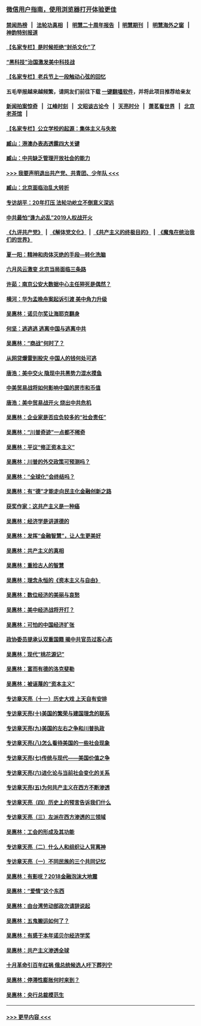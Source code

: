 ### [微信用户指南，使用浏览器打开体验更佳](https://github.com/gfw-breaker/banned-news1/blob/master/indexes/wechat-guide.md?t=0)
#### [禁闻热榜](热点新闻.md?t=0)  &nbsp;&nbsp;|&nbsp;&nbsp; [法轮功真相](https://github.com/gfw-breaker/truth/blob/master/README.md?t=0) &nbsp;&nbsp;|&nbsp;&nbsp; [明慧二十周年报告](https://github.com/gfw-breaker/mh-reports/blob/master/README.md?t=0) &nbsp;&nbsp;|&nbsp;&nbsp;[明慧期刊](https://github.com/gfw-breaker/mh-qikan) &nbsp;&nbsp;|&nbsp;&nbsp; [明慧海外之窗](https://github.com/gfw-breaker/mh-news/blob/master/README.md?t=0) &nbsp;&nbsp;|&nbsp;&nbsp; [神韵特别报道](https://github.com/gfw-breaker/mh-news/blob/master/shenyun.md?t=0)
#### [【名家专栏】是时候拒绝“封杀文化”了](../pages/nsc423/n11814093.md?t=02160833) 
#### [“黑科技”治国激发美中科技战](../pages/nsc423/n11638056.md?t=02160833) 
#### [【名家专栏】老兵节上一段触动心弦的回忆](../pages/nsc423/n11646016.md?t=02160833) 
#### 五毛举报越来越频繁，请网友们前往下载 [一键翻墙软件](https://github.com/gfw-breaker/ssr-accounts)，并将此项目推荐给亲友
#### [新闻拍案惊奇](https://github.com/gfw-breaker/banned-news1/blob/master/pages/link4.md) &nbsp;&nbsp;|&nbsp;&nbsp; [江峰时刻](https://github.com/gfw-breaker/banned-news1/blob/master/pages/link4.md) &nbsp;&nbsp;|&nbsp;&nbsp; [文昭谈古论今](https://github.com/gfw-breaker/banned-news1/blob/master/pages/link4.md) &nbsp;&nbsp;|&nbsp;&nbsp; [天亮时分](https://github.com/gfw-breaker/banned-news1/blob/master/pages/link4.md) &nbsp;&nbsp;|&nbsp;&nbsp; [萧茗看世界](https://github.com/gfw-breaker/banned-news1/blob/master/pages/link4.md) &nbsp;&nbsp;|&nbsp;&nbsp; [北京老茶馆](https://github.com/gfw-breaker/banned-news1/blob/master/pages/link4.md) &nbsp;&nbsp;|&nbsp;&nbsp; 
#### [【名家专栏】公立学校的起源：集体主义与失败](../pages/nsc423/n11601833.md?t=02160833) 
#### [臧山：港澳办表态透露四大关键](../pages/nsc423/n11421628.md?t=02160833) 
#### [臧山：中共缺乏管理开放社会的能力](../pages/nsc423/n11407457.md?t=02160833) 
#### [>>> 我要声明退出共产党、共青团、少年队 <<<](https://github.com/begood0513/goodnews/blob/master/quit/letter.md) 
#### [臧山：北京面临治乱大转折](../pages/nsc423/n11406895.md?t=02160833) 
#### [专访胡平：20年打压 法轮功屹立不倒意义深远](../pages/nsc423/n11398800.md?t=02160833) 
#### [中共最怕“逢九必乱”2019人权战开火](../pages/nsc423/n11385248.md?t=02160833) 
#### [《九评共产党》](https://github.com/begood0513/9ping.md/blob/master/README.md) &nbsp;|&nbsp; [《解体党文化》](../../../../jtdwh.md/blob/master/README.md)  &nbsp;|&nbsp; [《共产主义的终极目的》](../../../../gczydzjmd.md/blob/master/README.md) &nbsp;|&nbsp; [《魔鬼在统治我们的世界》](../../../../mgztzwmdsj.md/blob/master/README.md) 
#### [夏一阳：精神和肉体灭绝的手段—转化洗脑](../pages/nsc423/n11368250.md?t=02160833) 
#### [六月风云激变 北京当局面临三条路](../pages/nsc423/n11313668.md?t=02160833) 
#### [许茹：南京公安大数据中心主任猝死是偶然？](../pages/nsc423/n11064744.md?t=02160833) 
#### [横河：华为孟晚舟案起诉引渡 美中角力升级](../pages/nsc423/n11027230.md?t=02160833) 
#### [吴惠林：诺贝尔奖让海耶克翻身](../pages/nsc423/n10890049.md?t=02160833) 
#### [何坚：逃逃逃 逃离中国与逃离中共](../pages/nsc423/n10592891.md?t=02160833) 
#### [吴惠林：“商战”何时了？](../pages/nsc423/n10573558.md?t=02160833) 
#### [从网贷爆雷到股灾 中国人的钱何处可逃](../pages/nsc423/n10572800.md?t=02160833) 
#### [唐浩：美中交火 隐现中共黑势力混水摸鱼](../pages/nsc423/n10544040.md?t=02160833) 
#### [中美贸易战将如何影响中国的房市和币值](../pages/nsc423/n10543697.md?t=02160833) 
#### [唐浩：美中贸易战开火 烧出中共危机](../pages/nsc423/n10540126.md?t=02160833) 
#### [吴惠林：企业家是否应负较多的“社会责任”](../pages/nsc423/n10535022.md?t=02160833) 
#### [吴惠林：“川普奇迹”一点都不稀奇](../pages/nsc423/n10512808.md?t=02160833) 
#### [吴惠林：平议“修正资本主义”](../pages/nsc423/n10495724.md?t=02160833) 
#### [吴惠林：川普的外交政策可预测吗？](../pages/nsc423/n10462387.md?t=02160833) 
#### [吴惠林：“全球化”会终结吗？](../pages/nsc423/n10452838.md?t=02160833) 
#### [吴惠林：有“德”才能走向民主化金融创新之路](../pages/nsc423/n10432292.md?t=02160833) 
#### [获奖作家：这共产主义是一种癌](../pages/nsc423/n10431541.md?t=02160833) 
#### [吴惠林：经济学是讲道德的](../pages/nsc423/n10398014.md?t=02160833) 
#### [吴惠林：发挥“金融智慧”，让人生更美好](../pages/nsc423/n10375019.md?t=02160833) 
#### [吴惠林：共产主义的真相](../pages/nsc423/n10351394.md?t=02160833) 
#### [吴惠林：重拾古人的智慧](../pages/nsc423/n10337691.md?t=02160833) 
#### [吴惠林：理念永恒的《资本主义与自由》](../pages/nsc423/n10316274.md?t=02160833) 
#### [吴惠林：数位经济的美丽与哀愁](../pages/nsc423/n10292946.md?t=02160833) 
#### [吴惠林：美中经济战将开打？](../pages/nsc423/n10258825.md?t=02160833) 
#### [吴惠林：可怕的中国经济扩张](../pages/nsc423/n10219147.md?t=02160833) 
#### [政协委员提承认双重国籍 揭中共官员过客心态](../pages/nsc423/n10208809.md?t=02160833) 
#### [吴惠林：现代“桃花源记”](../pages/nsc423/n10185234.md?t=02160833) 
#### [吴惠林：富而有德的洛克斐勒](../pages/nsc423/n10142264.md?t=02160833) 
#### [吴惠林：被诬蔑的“资本主义”](../pages/nsc423/n10124816.md?t=02160833) 
#### [专访章天亮（十一）历史大戏 上天自有安排](../pages/nsc423/n10094905.md?t=02160833) 
#### [专访章天亮(十)美国的繁荣与建国理念的联系](../pages/nsc423/n10094899.md?t=02160833) 
#### [专访章天亮(九)美国的左右之争和川普执政](../pages/nsc423/n10094889.md?t=02160833) 
#### [专访章天亮(八)怎么看待美国的一些社会现象](../pages/nsc423/n10094857.md?t=02160833) 
#### [专访章天亮(七)传统与现代——美国价值之争](../pages/nsc423/n10093140.md?t=02160833) 
#### [专访章天亮(六)进化论与当前社会变化的关系](../pages/nsc423/n10092036.md?t=02160833) 
#### [专访章天亮(五)为何共产主义在西方不断渗透](../pages/nsc423/n10083620.md?t=02160833) 
#### [专访章天亮（四）历史上的预言告诉我们什么](../pages/nsc423/n10083606.md?t=02160833) 
#### [专访章天亮（三）左派在西方渗透的三领域](../pages/nsc423/n10081115.md?t=02160833) 
#### [吴惠林：工会的形成及其功能](../pages/nsc423/n10080633.md?t=02160833) 
#### [专访章天亮（二）什么人和组织让人背离神](../pages/nsc423/n10076637.md?t=02160833) 
#### [专访章天亮（一）不同民族的三个共同记忆](../pages/nsc423/n10074188.md?t=02160833) 
#### [吴惠林：有影呒？2018金融泡沫大地震](../pages/nsc423/n10040534.md?t=02160833) 
#### [吴惠林：“爱情”这个东西](../pages/nsc423/n10019423.md?t=02160833) 
#### [吴惠林：由台湾劳动部政次请辞说起](../pages/nsc423/n9979679.md?t=02160833) 
#### [吴惠林：五鬼搬运如何了？](../pages/nsc423/n9925338.md?t=02160833) 
#### [吴惠林：有感于本年诺贝尔经济学奖](../pages/nsc423/n9871883.md?t=02160833) 
#### [吴惠林：共产主义渗透全球](../pages/nsc423/n9812748.md?t=02160833) 
#### [十月革命引百年红祸 俄总统候选人吁下葬列宁](../pages/nsc423/n9810182.md?t=02160833) 
#### [吴惠林：停滞性膨胀何时来到？](../pages/nsc423/n9764136.md?t=02160833) 
#### [吴惠林：央行总裁模范生](../pages/nsc423/n9728134.md?t=02160833) 

----
#### [ >>> 更早内容 <<< ](../indexes/nsc423-earlier.md)
